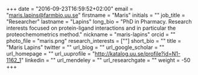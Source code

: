 +++
date = "2016-09-23T16:59:52+02:00"
email = "maris.lapins@farmbio.uu.se"
firstname = "Maris"
initials = ""
job_title = "Researcher"
lastname = "Lapins"
long_bio = "PhD in Pharmacy. Research interests focused on protein-ligand interactions and in particular the proteochemometrics method."
nickname = "maris-lapins"
orcid = ""
photo_file = "maris.png"
research_interests = [""]
short_bio = ""
title = "Maris Lapins"
twitter = ""
url_blog = ""
url_google_scholar = ""
url_homepage = ""
url_uuprofile = "http://katalog.uu.se/profile?id=N1-1162_1"
linkedin = ""
url_mendeley = ""
url_researchgate = ""
weight = -50
+++


